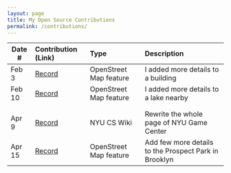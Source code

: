 ```yaml
---
layout: page
title: My Open Source Contributions
permalink: /contributions/
---
```


<!--
Type of the contribution should be "Wikipedia edit", "OpenStreet Map feature", "Documentation", "Course website", "Blog",
"Browser Add-on", etc.

The description should include a brief summary of what you did.

The link should bring us to a public page that shows your contribution. 

Replace the first row with your own contribution. 

-->





| Date #       | Contribution (Link)  | Type  | Description |
|---|:---|:---|:---|
| Feb 3   | [Record](https://www.openstreetmap.org/changeset/162558480#map=19/47.202369/-122.544240)   | OpenStreet Map feature    |   I added more details to a building    |
| Feb 10    | [Record](https://www.openstreetmap.org/changeset/162558510#map=19/39.956079/116.379478)    |  OpenStreet Map feature   |   I added more details to a lake nearby     |
|     |     |     |     |
|     |     |     |     |
| Apr 9    | [Record](https://github.com/BUGS-NYU/nyu-cs-wiki/pull/127)    |  NYU CS Wiki   |   Rewrite the whole page of NYU Game Center   |
| Apr 15  |  [Record](https://www.openstreetmap.org/changeset/165333804#map=16/40.65698/-73.96858)   |  OpenStreet Map feature  |  Add few more details to the Prospect Park in Brooklyn  |
